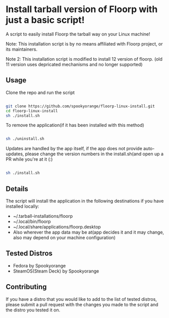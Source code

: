# Install tarball version of Floorp with just a basic script!

A script to easily install Floorp the tarball way on your Linux machine!

Note: This installation script is by no means affiliated with Floorp project, or its maintainers.

Note 2: This installation script is modified to install 12 version of floorp. (old 11 version uses depricated 
mechanisms and no longer supported) 

## Usage

Clone the repo and run the script
```bash

git clone https://github.com/spookyorange/floorp-linux-install.git
cd floorp-linux-install
sh ./install.sh

```

To remove the application(if it has been installed with this method)
```bash

sh ./uninstall.sh

```

Updates are handled by the app itself, if the app does not provide auto-updates, please change the version numbers in the install.sh(and open up a PR while you're at it (:)

```bash

sh ./install.sh

```

## Details

The script will install the application in the following destinations if you have installed locally:

- ~/.tarball-installations/floorp
- ~/.local/bin/floorp
- ~/.local/share/applications/floorp.desktop
- Also wherever the app data may be at(app decides it and it may change, also may depend on your machine configuration)

## Tested Distros

- Fedora by Spookyorange
- SteamOS(Steam Deck) by Spookyorange

## Contributing

If you have a distro that you would like to add to the list of tested distros, please submit a pull request with the changes you made to the script and the distro you tested it on.
